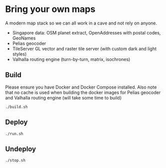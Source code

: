 # Bring your own maps

A modern map stack so we can all work in a cave and not rely on anyone.
- Singapore data: OSM planet extract, OpenAddresses with postal codes, GeoNames 
- Pelias geocoder
- TileServer GL vector and raster tile server (with custom dark and light styles)
- Valhalla routing engine (turn-by-turn, matrix, isochrones)

## Build

Please ensure you have Docker and Docker Compose installed. Also note that no cache is used when building the docker images for Pelias geocoder and Valhalla routing engine (will take some time to build)

`./build.sh`

## Deploy

`./run.sh`

## Undeploy

`./stop.sh`
